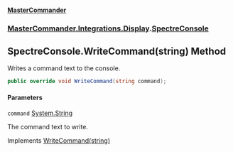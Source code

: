 #### [MasterCommander](MasterCommander.md 'MasterCommander')
### [MasterCommander.Integrations.Display](MasterCommander.md#MasterCommander.Integrations.Display 'MasterCommander.Integrations.Display').[SpectreConsole](SpectreConsole.md 'MasterCommander.Integrations.Display.SpectreConsole')

## SpectreConsole.WriteCommand(string) Method

Writes a command text to the console.

```csharp
public override void WriteCommand(string command);
```
#### Parameters

<a name='MasterCommander.Integrations.Display.SpectreConsole.WriteCommand(string).command'></a>

`command` [System.String](https://docs.microsoft.com/en-us/dotnet/api/System.String 'System.String')

The command text to write.

Implements [WriteCommand(string)](IConsole.WriteCommand(string).md 'MasterCommander.Core.Display.IConsole.WriteCommand(string)')